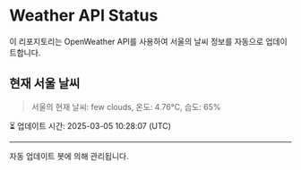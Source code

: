 
# Weather API Status

이 리포지토리는 OpenWeather API를 사용하여 서울의 날씨 정보를 자동으로 업데이트합니다.

## 현재 서울 날씨
> 서울의 현재 날씨: few clouds, 온도: 4.76°C, 습도: 65%

⏳ 업데이트 시간: 2025-03-05 10:28:07 (UTC)

---
자동 업데이트 봇에 의해 관리됩니다.
